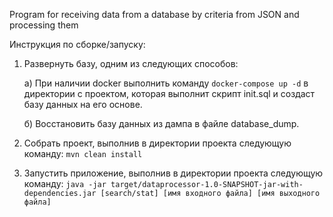 Program for receiving data from a database by criteria from JSON and processing them

Инструкция по сборке/запуску:
1. Развернуть базу, одним из следующих способов:

      а) При наличии docker выполнить команду ```docker-compose up -d```
в директории с проектом, которая выполнит скрипт init.sql и создаст базу данных на его основе.
  
      б) Восстановить базу данных из дампа в файле database_dump.
  
2. Собрать проект, выполнив в директории проекта следующую команду: ```mvn clean install```

4. Запустить приложение, выполнив в директории проекта следующую команду: ```java -jar target/dataprocessor-1.0-SNAPSHOT-jar-with-dependencies.jar [search/stat] [имя входного файла] [имя выходного файла]```
